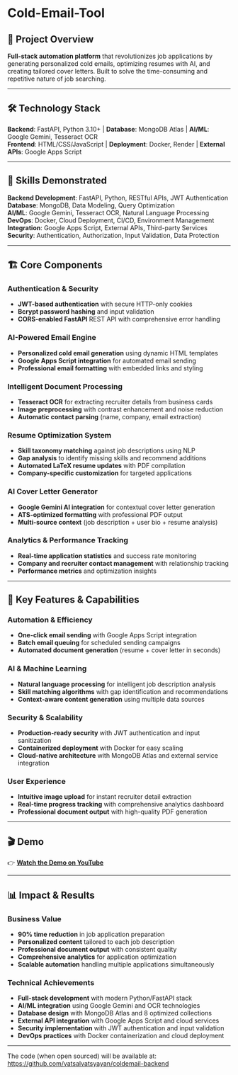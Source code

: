# Cold-Email-Tool

## 🎯 Project Overview
**Full-stack automation platform** that revolutionizes job applications by generating personalized cold emails, optimizing resumes with AI, and creating tailored cover letters. Built to solve the time-consuming and repetitive nature of job searching.

---

## 🛠️ Technology Stack
**Backend**: FastAPI, Python 3.10+ | **Database**: MongoDB Atlas | **AI/ML**: Google Gemini, Tesseract OCR  
**Frontend**: HTML/CSS/JavaScript | **Deployment**: Docker, Render | **External APIs**: Google Apps Script

---

## 🎯 Skills Demonstrated

**Backend Development**: FastAPI, Python, RESTful APIs, JWT Authentication  
**Database**: MongoDB, Data Modeling, Query Optimization  
**AI/ML**: Google Gemini, Tesseract OCR, Natural Language Processing  
**DevOps**: Docker, Cloud Deployment, CI/CD, Environment Management  
**Integration**: Google Apps Script, External APIs, Third-party Services  
**Security**: Authentication, Authorization, Input Validation, Data Protection

---

## 🏗️ Core Components

### **Authentication & Security**
- **JWT-based authentication** with secure HTTP-only cookies
- **Bcrypt password hashing** and input validation
- **CORS-enabled FastAPI** REST API with comprehensive error handling

### **AI-Powered Email Engine**
- **Personalized cold email generation** using dynamic HTML templates
- **Google Apps Script integration** for automated email sending
- **Professional email formatting** with embedded links and styling

### **Intelligent Document Processing**
- **Tesseract OCR** for extracting recruiter details from business cards
- **Image preprocessing** with contrast enhancement and noise reduction
- **Automatic contact parsing** (name, company, email extraction)

### **Resume Optimization System**
- **Skill taxonomy matching** against job descriptions using NLP
- **Gap analysis** to identify missing skills and recommend additions
- **Automated LaTeX resume updates** with PDF compilation
- **Company-specific customization** for targeted applications

### **AI Cover Letter Generator**
- **Google Gemini AI integration** for contextual cover letter generation
- **ATS-optimized formatting** with professional PDF output
- **Multi-source context** (job description + user bio + resume analysis)

### **Analytics & Performance Tracking**
- **Real-time application statistics** and success rate monitoring
- **Company and recruiter contact management** with relationship tracking
- **Performance metrics** and optimization insights

---

## 🚀 Key Features & Capabilities

### **Automation & Efficiency**
- **One-click email sending** with Google Apps Script integration
- **Batch email queuing** for scheduled sending campaigns
- **Automated document generation** (resume + cover letter in seconds)

### **AI & Machine Learning**
- **Natural language processing** for intelligent job description analysis
- **Skill matching algorithms** with gap identification and recommendations
- **Context-aware content generation** using multiple data sources

### **Security & Scalability**
- **Production-ready security** with JWT authentication and input sanitization
- **Containerized deployment** with Docker for easy scaling
- **Cloud-native architecture** with MongoDB Atlas and external service integration

### **User Experience**
- **Intuitive image upload** for instant recruiter detail extraction
- **Real-time progress tracking** with comprehensive analytics dashboard
- **Professional document output** with high-quality PDF generation

---

## 🎬 Demo

👉 **[Watch the Demo on YouTube](https://youtu.be/uVQoUVz-BGQ)**

---

## 📊 Impact & Results

### **Business Value**
- **90% time reduction** in job application preparation
- **Personalized content** tailored to each job description
- **Professional document output** with consistent quality
- **Comprehensive analytics** for application optimization
- **Scalable automation** handling multiple applications simultaneously

### **Technical Achievements**
- **Full-stack development** with modern Python/FastAPI stack
- **AI/ML integration** using Google Gemini and OCR technologies
- **Database design** with MongoDB Atlas and 8 optimized collections
- **External API integration** with Google Apps Script and cloud services
- **Security implementation** with JWT authentication and input validation
- **DevOps practices** with Docker containerization and cloud deployment

---

The code (when open sourced) will be available at: https://github.com/vatsalvatsyayan/coldemail-backend
